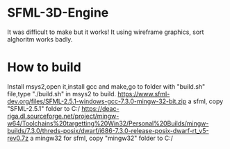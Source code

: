 # SFML-3D-Engine
It was difficult to make but it works!
It using wireframe graphics, sort alghoritm works badly.
# How to build
Install msys2,open it,install gcc and make,go to folder with "build.sh" file,type "./build.sh" in msys2 to build.
https://www.sfml-dev.org/files/SFML-2.5.1-windows-gcc-7.3.0-mingw-32-bit.zip a sfml, copy "SFML-2.5.1" folder to C:/
https://deac-riga.dl.sourceforge.net/project/mingw-w64/Toolchains%20targetting%20Win32/Personal%20Builds/mingw-builds/7.3.0/threds-posix/dwarf/i686-7.3.0-release-posix-dwarf-rt_v5-rev0.7z a mingw32 for sfml, copy "mingw32" folder to C:/
